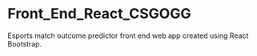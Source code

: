# Front_End_React_CSGOGG

Esports match outcome predictor front end web app created using React Bootstrap.
